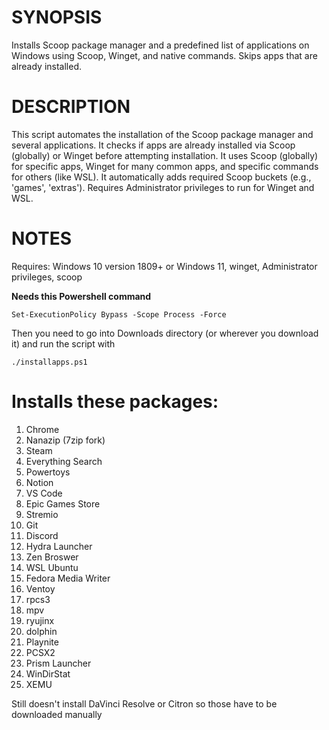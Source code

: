 # SYNOPSIS
Installs Scoop package manager and a predefined list of applications on Windows using Scoop, Winget, and native commands. Skips apps that are already installed.

# DESCRIPTION
This script automates the installation of the Scoop package manager and several applications.
It checks if apps are already installed via Scoop (globally) or Winget before attempting installation.
It uses Scoop (globally) for specific apps, Winget for many common apps, and specific commands for others (like WSL).
It automatically adds required Scoop buckets (e.g., 'games', 'extras').
Requires Administrator privileges to run for Winget and WSL.

# NOTES
Requires: Windows 10 version 1809+ or Windows 11, winget, Administrator privileges, scoop

**Needs this Powershell command**

`Set-ExecutionPolicy Bypass -Scope Process -Force`

Then you need to go into Downloads directory (or wherever you download it) and run the script with

`./installapps.ps1`

# Installs these packages:
1. Chrome
2. Nanazip (7zip fork)
3. Steam
4. Everything Search
5. Powertoys
6. Notion
7. VS Code
8. Epic Games Store
9. Stremio
10. Git
11. Discord
12. Hydra Launcher
13. Zen Broswer
14. WSL Ubuntu
15. Fedora Media Writer
16. Ventoy
17. rpcs3
18. mpv
19. ryujinx
20. dolphin
21. Playnite
22. PCSX2
23. Prism Launcher
24. WinDirStat
25. XEMU

Still doesn't install DaVinci Resolve or Citron so those have to be downloaded manually
